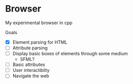 # Browser
My experimental browser in cpp

Goals
  - [x] Element parsing for HTML
  - [ ] Attribute parsing
  - [ ] Display basic boxes of elements through some medium
    - SFML?
  - [ ] Basic attributes
  - [ ] User interactiblity
  - [ ] Navigate the web
